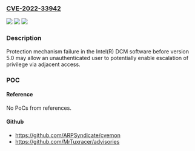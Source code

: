 ### [CVE-2022-33942](https://cve.mitre.org/cgi-bin/cvename.cgi?name=CVE-2022-33942)
![](https://img.shields.io/static/v1?label=Product&message=Intel(R)%20DCM%20software&color=blue)
![](https://img.shields.io/static/v1?label=Version&message=%3D%20before%20version%205.0%20&color=brighgreen)
![](https://img.shields.io/static/v1?label=Vulnerability&message=escalation%20of%20privilege&color=brighgreen)

### Description

Protection mechanism failure in the Intel(R) DCM software before version 5.0 may allow an unauthenticated user to potentially enable escalation of privilege via adjacent access.

### POC

#### Reference
No PoCs from references.

#### Github
- https://github.com/ARPSyndicate/cvemon
- https://github.com/MrTuxracer/advisories


